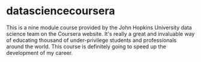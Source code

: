 datasciencecoursera
===================

This is a nine module course provided by the John Hopkins University data science team on the Coursera website. It's really a great and invaluable way of educating thousand of under-privilege students and professionals around the world. This course is definitely going to speed up the development of my career. 
